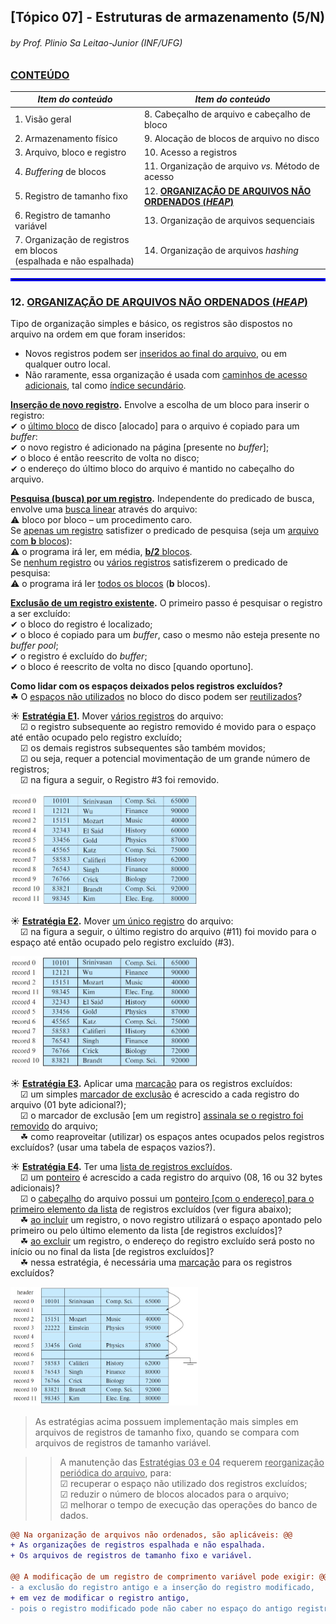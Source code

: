 ## [Tópico 07] - Estruturas de armazenamento (5/N)
###### *by Prof. Plinio Sa Leitao-Junior (INF/UFG)*

### <ins>CONTEÚDO</ins>

|_Item do conteúdo_|_Item do conteúdo_|
|-|-|
|1. Visão geral|8. Cabeçalho de arquivo e cabeçalho de bloco|
|2. Armazenamento físico|9. Alocação de blocos de arquivo no disco|
|3. Arquivo, bloco e registro|10. Acesso a registros|
|4. _Buffering_ de blocos|11. Organização de arquivo _vs._ Método de acesso|
|5. Registro de tamanho fixo|12. <ins>**ORGANIZAÇÃO DE ARQUIVOS NÃO ORDENADOS (_HEAP_)**</ins>|
|6. Registro de tamanho variável|13. Organização de arquivos sequenciais|
|7. Organização de registros em blocos<br>(espalhada e não espalhada)|14. Organização de arquivos _hashing_|

<hr style="border:2px solid blue">

### 12. <ins>ORGANIZAÇÃO DE ARQUIVOS NÃO ORDENADOS (_HEAP_)</ins>

Tipo de organização simples e básico, os registros são dispostos no arquivo na ordem em que foram inseridos:
- Novos registros podem ser <ins>inseridos ao final do arquivo</ins>, ou em qualquer outro local.
- Não raramente, essa organização é usada com <ins>caminhos de acesso adicionais</ins>, tal como <ins>índice secundário</ins>.

**<ins>Inserção de novo registro</ins>.** Envolve a escolha de um bloco para inserir o registro:<br>
&#x2714; o <ins>último bloco</ins> de disco [alocado] para o arquivo é copiado para um _buffer_:<br>
&#x2714; o novo registro é adicionado na página [presente no _buffer_];<br>
&#x2714; o bloco é então reescrito de volta no disco;<br>
&#x2714; o endereço do último bloco do arquivo é mantido no cabeçalho do arquivo.<br>

**<ins>Pesquisa (busca) por um registro</ins>.** Independente do predicado de busca, envolve uma <ins>busca linear</ins> através do arquivo:<br>
&#9888; bloco por bloco – um procedimento caro.<br>
Se <ins>apenas um registro</ins> satisfizer o predicado de pesquisa (seja um <ins>arquivo com **b** blocos</ins>):<br>
&#9888; o programa irá ler, em média, <ins>**b/2** blocos</ins>.<br>
Se <ins>nenhum registro</ins> ou <ins>vários registros</ins> satisfizerem o predicado de pesquisa:<br>
&#9888; o programa irá ler <ins>todos os blocos</ins> (**b** blocos).

**<ins>Exclusão de um registro existente</ins>.** O primeiro passo é pesquisar o registro a ser excluído:<br>
&#x2714; o bloco do registro é localizado;<br>
&#x2714; o bloco é copiado para um _buffer_, caso o mesmo não esteja presente no _buffer pool_;<br>
&#x2714; o registro é excluído do _buffer_;<br>
&#x2714; o bloco é reescrito de volta no disco [quando oportuno].

**Como lidar com os espaços deixados pelos registros excluídos?**<br>
&#x2618; O <ins>espaços não utilizados</ins> no bloco do disco podem ser <ins>reutilizados</ins>?

&#x2600; **<ins>Estratégia E1</ins>.** Mover <ins>vários registros</ins> do arquivo:<br>
&nbsp;&nbsp;&nbsp;&nbsp;&#x2611; o registro subsequente ao registro removido é movido para o espaço até então ocupado pelo registro excluído;<br>
&nbsp;&nbsp;&nbsp;&nbsp;&#x2611; os demais registros subsequentes são também movidos;<br>
&nbsp;&nbsp;&nbsp;&nbsp;&#x2611; ou seja, requer a potencial movimentação de um grande número de registros;<br>
&nbsp;&nbsp;&nbsp;&nbsp;&#x2611; na figura a seguir, o Registro #3 foi removido.

<img src="../media/arquivo-07.jpg" width="300">

&#x2600; **<ins>Estratégia E2</ins>.** Mover <ins>um único registro</ins> do arquivo:<br>
&nbsp;&nbsp;&nbsp;&nbsp;&#x2611; na figura a seguir, o último registro do arquivo (#11) foi movido para o espaço até então ocupado pelo registro excluído (#3).

<img src="../media/arquivo-08.jpg" width="300">

&#x2600; **<ins>Estratégia E3</ins>.** Aplicar uma <ins>marcação</ins> para os registros excluídos:<br>
&nbsp;&nbsp;&nbsp;&nbsp;&#x2611; um simples <ins>marcador de exclusão</ins> é acrescido a cada registro do arquivo (01 byte adicional?);<br>
&nbsp;&nbsp;&nbsp;&nbsp;&#x2611; o marcador de exclusão [em um registro] <ins>assinala se o registro foi removido</ins> do arquivo;<br>
&nbsp;&nbsp;&nbsp;&nbsp;&#x2618; como reaproveitar (utilizar) os espaços antes ocupados pelos registros excluídos? (usar uma tabela de espaços vazios?).

&#x2600; **<ins>Estratégia E4</ins>.** Ter uma <ins>lista de registros excluídos</ins>.<br>
&nbsp;&nbsp;&nbsp;&nbsp;&#x2611; um <ins>ponteiro</ins> é acrescido a cada registro do arquivo (08, 16 ou 32 bytes adicionais)?<br>
&nbsp;&nbsp;&nbsp;&nbsp;&#x2611; o <ins>cabeçalho</ins> do arquivo possui um <ins>ponteiro [com o endereço] para o primeiro elemento da lista</ins> de registros excluídos (ver figura abaixo);<br>
&nbsp;&nbsp;&nbsp;&nbsp;&#x2618; <ins>ao incluir</ins> um registro, o novo registro utilizará o espaço apontado pelo primeiro ou pelo último elemento da lista [de registros excluídos]?<br>
&nbsp;&nbsp;&nbsp;&nbsp;&#x2618; <ins>ao excluir</ins> um registro, o endereço do registro excluído será posto no início ou no final da lista [de registros excluídos]?<br>
&nbsp;&nbsp;&nbsp;&nbsp;&#x2618; nessa estratégia, é necessária uma <ins>marcação</ins> para os registros excluídos?

<img src="../media/arquivo-09.jpg" width="300">

> As estratégias acima possuem implementação mais simples em arquivos de registros de tamanho fixo, quando se compara com arquivos de registros de tamanho variável.

>> A manutenção das <ins>Estratégias 03 e 04</ins> requerem <ins>reorganização periódica do arquivo</ins>, para:<br>
&#x2611; recuperar o espaço não utilizado dos registros excluídos;<br>
&#x2611; reduzir o número de blocos alocados para o arquivo;<br>
&#x2611; melhorar o tempo de execução das operações do banco de dados.

```diff
@@ Na organização de arquivos não ordenados, são aplicáveis: @@
+ As organizações de registros espalhada e não espalhada.
+ Os arquivos de registros de tamanho fixo e variável.

@@ A modificação de um registro de comprimento variável pode exigir: @@
- a exclusão do registro antigo e a inserção do registro modificado,
+ em vez de modificar o registro antigo, 
- pois o registro modificado pode não caber no espaço do antigo registro.
```
